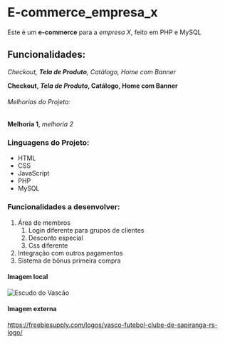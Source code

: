 # E-commerce_empresa_x
Este é um **e-commerce** para a *empresa X*, feito em PHP e MySQL

## Funcionalidades:

_Checkout, **Tela de Produto**, Catálogo, Home com Banner_

**Checkout, _Tela de Produto_, Catálogo, Home com Banner**

###### Melhorias do Projeto:

__Melhoria 1__, _melhoria 2_

### Linguagens do Projeto:

* HTML
* CSS
* JavaScript
* PHP
* MySQL

### Funcionalidades a desenvolver:

1. Área de membros
    1. Login diferente para grupos de clientes
    2. Desconto especial
    3. Css diferente
2. Integração com outros pagamentos
3. Sistema de bônus primeira compra

#### Imagem local

![Escudo do Vascão](img/CRVascodaGama.png)

#### Imagem externa

https://freebiesupply.com/logos/vasco-futebol-clube-de-sapiranga-rs-logo/